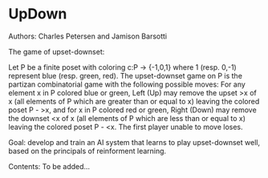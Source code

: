 # UpDown

Authors: Charles Petersen and Jamison Barsotti

The game of upset-downset:

Let P be a finite poset with coloring c:P -> {-1,0,1} where 1 (resp. 0,-1) 
represent blue (resp. green, red). The upset-downset game on P is the 
partizan combinatorial game with the following possible moves: For any element x in P colored blue or green, Left (Up) may remove the upset >x of x (all elements of P which are greater than or equal to x) leaving the colored poset P - >x, and for x in P colored red or green, Right (Down) may remove the downset <x of x (all elements of P which are less than or equal to x) leaving the colored poset P - <x. The first player unable to move loses.  

Goal: develop and train an AI system that learns to play upset-downset well, based on the principals of reinforment learning.
    
Contents: To be added...


